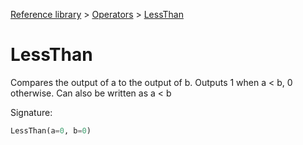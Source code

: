 [Reference library](../index.md) > [Operators](index.md) > [LessThan](lessthan.md)

# LessThan

Compares the output of a to the output of b. Outputs 1 when a < b, 0 otherwise. Can also be written as a < b

Signature:
```python
LessThan(a=0, b=0)
```
